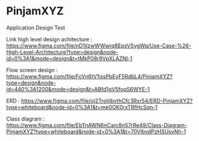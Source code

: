 # PinjamXYZ
Application Design Test

Link high level design achitecture : https://www.figma.com/file/nD1ilzwWWwrq8EpsVSygWq/Use-Case-%26-High-Level-Architecture?type=design&node-id=0%3A1&mode=design&t=tMkP08r9VpXLAZNl-1

Flow screen design : https://www.figma.com/file/FcVn6tV1jssPbEyF5RdbL4/PinjamXYZ?type=design&node-id=440%3A1200&mode=design&t=ABfd1gV5foqS6WYE-1

ERD : https://www.figma.com/file/oj2TroIjIbvthCfc3Rxr54/ERD-PinjamXYZ?type=whiteboard&node-id=0%3A1&t=me0OK0rxTRfHcSqn-1

Class diagram : https://www.figma.com/file/EbTnAWN6nCarc8n57rRe49/Class-Diagram-PinjamXYZ?type=whiteboard&node-id=0%3A1&t=70VlbvdPzHSUsvNh-1

